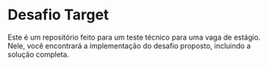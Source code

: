 # Desafio Target

Este é um repositório feito para um teste técnico para uma vaga de estágio. Nele, você encontrará a implementação do desafio proposto, incluindo a solução completa.
